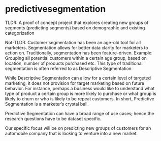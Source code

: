 # predictivesegmentation

TLDR: A proof of concept project that explores creating new groups of segments (predicting segments) based on demographic and existing categorization

Not-TLDR:
Customer segmentation has been an age-old tool for all marketers. Segmentation allows for better data clarity for marketers to action on. Traditionally, segmentation has been feature-driven. Example: Grouping all potential customers within a certain age group, based on location, number of products purchased etc. This type of traditional segmentation is often referred to as Descriptive Segmentation 

While Descriptive Segmentation can allow for a certain level of targeted marketing, it does not provision for target marketing based on future behavior. For instance, perhaps a business would like to understand what type of product a certain group is more likely to purchase or what group is likely to churn or who is likely to be repeat customers. In short, Predictive Segmentation is a marketer’s crystal ball. 

Predictive Segmentation can have a broad range of use cases; hence the research questions have to be dataset specific.

Our specific focus will be on predicting new groups of customers for an automobile company that is looking to venture into a new market.

